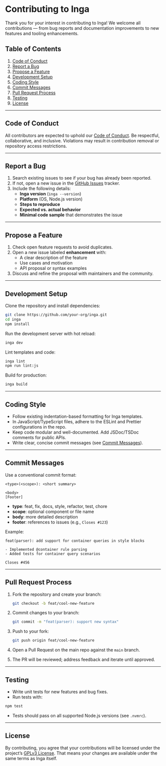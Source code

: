 # Contributing to Inga

Thank you for your interest in contributing to Inga! We welcome all contributions — from bug reports and documentation improvements to new features and tooling enhancements.

## Table of Contents

1. [Code of Conduct](#code-of-conduct)
2. [Report a Bug](#report-a-bug)
3. [Propose a Feature](#propose-a-feature)
4. [Development Setup](#development-setup)
5. [Coding Style](#coding-style)
6. [Commit Messages](#commit-messages)
7. [Pull Request Process](#pull-request-process)
8. [Testing](#testing)
9. [License](#license)

---

## Code of Conduct

All contributors are expected to uphold our [Code of Conduct](./CODE_OF_CONDUCT.md). Be respectful, collaborative, and inclusive. Violations may result in contribution removal or repository access restrictions.

---

## Report a Bug

1. Search existing issues to see if your bug has already been reported.
2. If not, open a new issue in the [GitHub Issues](https://github.com/your-org/inga/issues) tracker.
3. Include the following details:
   - **Inga version** (`inga --version`)
   - **Platform** (OS, Node.js version)
   - **Steps to reproduce**
   - **Expected vs. actual behavior**
   - **Minimal code sample** that demonstrates the issue

---

## Propose a Feature

1. Check open feature requests to avoid duplicates.
2. Open a new issue labeled **enhancement** with:
   - A clear description of the feature
   - Use cases and motivation
   - API proposal or syntax examples
3. Discuss and refine the proposal with maintainers and the community.

---

## Development Setup

Clone the repository and install dependencies:

```bash
git clone https://github.com/your-org/inga.git
cd inga
npm install
```

Run the development server with hot reload:

```bash
inga dev
```

Lint templates and code:

```bash
inga lint
npm run lint:js
```

Build for production:

```bash
inga build
```

---

## Coding Style

- Follow existing indentation-based formatting for Inga templates.
- In JavaScript/TypeScript files, adhere to the ESLint and Prettier configurations in the repo.
- Keep code modular and well-documented. Add JSDoc/TSDoc comments for public APIs.
- Write clear, concise commit messages (see [Commit Messages](#commit-messages)).

---

## Commit Messages

Use a conventional commit format:

```plaintext
<type>(<scope>): <short summary>

<body>  
[Footer]
```

- **type**: feat, fix, docs, style, refactor, test, chore
- **scope**: optional component or file name
- **body**: more detailed description
- **footer**: references to issues (e.g., `Closes #123`)

Example:

```plaintext
feat(parser): add support for container queries in style blocks

- Implemented @container rule parsing
- Added tests for container query scenarios

Closes #456
```

---

## Pull Request Process

1. Fork the repository and create your branch:

    ```bash
    git checkout -b feat/cool-new-feature
    ```

2. Commit changes to your branch:

    ```bash
    git commit -m "feat(parser): support new syntax"
    ```  

3. Push to your fork:

    ```bash
    git push origin feat/cool-new-feature
    ```

4. Open a Pull Request on the main repo against the `main` branch.
5. The PR will be reviewed; address feedback and iterate until approved.

---

## Testing

- Write unit tests for new features and bug fixes.
- Run tests with:

```bash
npm test
```

- Tests should pass on all supported Node.js versions (see `.nvmrc`).

---

## License

By contributing, you agree that your contributions will be licensed under the project’s [GPLv3 License](./LICENSE). That means your changes are available under the same terms as Inga itself.
